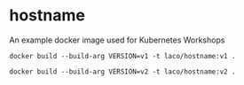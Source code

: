 # hostname
An example docker image used for Kubernetes Workshops

```
docker build --build-arg VERSION=v1 -t laco/hostname:v1 .

docker build --build-arg VERSION=v2 -t laco/hostname:v2 .

```
